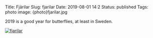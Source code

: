 Title: Fjärilar
Slug: fjarilar
Date: 2019-08-01 14:2
Status: published
Tags: photo
image: {photo}fjarilar.jpg

2019 is a good year for butterflies, at least in Sweden.

[![fjarilar]({photo}fjarilar.jpg "fjarilar")]({static}/pic/fjarilar.jpg)

